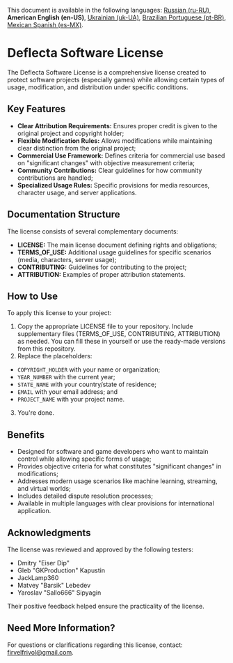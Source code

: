 This document is available in the following languages: [Russian (ru-RU)](/other-langs/README_ru-RU.md), **American English (en-US)**, [Ukrainian (uk-UA)](/other-langs/README_uk-UA.md), [Brazilian Portuguese (pt-BR)](/other-langs/README_pt-BR.md), [Mexican Spanish (es-MX)](/other-langs/README_es-MX.md).

# Deflecta Software License

The Deflecta Software License is a comprehensive license created to protect software projects (especially games) while allowing certain types of usage, modification, and distribution under specific conditions.

## Key Features

* **Clear Attribution Requirements:** Ensures proper credit is given to the original project and copyright holder;
* **Flexible Modification Rules:** Allows modifications while maintaining clear distinction from the original project;
* **Commercial Use Framework:** Defines criteria for commercial use based on "significant changes" with objective measurement criteria;
* **Community Contributions:** Clear guidelines for how community contributions are handled;
* **Specialized Usage Rules:** Specific provisions for media resources, character usage, and server applications.

## Documentation Structure

The license consists of several complementary documents:

* **LICENSE:** The main license document defining rights and obligations;
* **TERMS_OF_USE:** Additional usage guidelines for specific scenarios (media, characters, server usage);
* **CONTRIBUTING:** Guidelines for contributing to the project;
* **ATTRIBUTION:** Examples of proper attribution statements.

## How to Use

To apply this license to your project:

1. Copy the appropriate LICENSE file to your repository. Include supplementary files (TERMS_OF_USE, CONTRIBUTING, ATTRIBUTION) as needed. You can fill these in yourself or use the ready-made versions from this repository.
2. Replace the placeholders:
  * `COPYRIGHT_HOLDER` with your name or organization;
  * `YEAR_NUMBER` with the current year;
  * `STATE_NAME` with your country/state of residence;
  * `EMAIL` with your email address; and
  * `PROJECT_NAME` with your project name.
3. You're done.

## Benefits

* Designed for software and game developers who want to maintain control while allowing specific forms of usage;
* Provides objective criteria for what constitutes "significant changes" in modifications;
* Addresses modern usage scenarios like machine learning, streaming, and virtual worlds;
* Includes detailed dispute resolution processes;
* Available in multiple languages with clear provisions for international application.

## Acknowledgments

The license was reviewed and approved by the following testers:

* Dmitry "Eiser Dip"
* Gleb "GKProduction" Kapustin
* JackLamp360
* Matvey "Barsik" Lebedev
* Yaroslav "Sallo666" Sipyagin

Their positive feedback helped ensure the practicality of the license.

## Need More Information?

For questions or clarifications regarding this license, contact: <firvelfrivol@gmail.com>.
